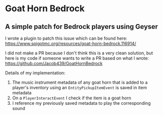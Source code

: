 # Goat Horn Bedrock
## A simple patch for Bedrock players using Geyser
I wrote a plugin to patch this issue which can be found here: https://www.spigotmc.org/resources/goat-horn-bedrock.116914/

I did not make a PR because I don't think this is a very clean solution, but here is my code if someone wants to write a PR based on what I wrote: https://github.com/Jacob439/GoatHornBedrock

Details of my implementation:
1. The music instrument metadata of any goat horn that is added to a player's inventory using an `EntityPickupItemEvent` is saved in item metadata
2. On a `PlayerInteractEvent` I check if the item is a goat horn
3. I reference my previously saved metadata to play the corresponding sound
